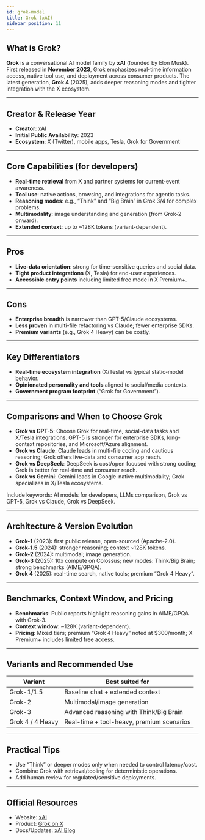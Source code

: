 ```yaml
---
id: grok-model
title: Grok (xAI)
sidebar_position: 11
---
```


## What is Grok?

**Grok** is a conversational AI model family by **xAI** (founded by Elon Musk). First released in **November 2023**, Grok emphasizes real-time information access, native tool use, and deployment across consumer products. The latest generation, **Grok 4** (2025), adds deeper reasoning modes and tighter integration with the X ecosystem.

---

## Creator & Release Year

- **Creator**: xAI  
- **Initial Public Availability**: 2023  
- **Ecosystem**: X (Twitter), mobile apps, Tesla, Grok for Government

---

## Core Capabilities (for developers)

- **Real-time retrieval** from X and partner systems for current-event awareness.  
- **Tool use**: native actions, browsing, and integrations for agentic tasks.  
- **Reasoning modes**: e.g., “Think” and “Big Brain” in Grok 3/4 for complex problems.  
- **Multimodality**: image understanding and generation (from Grok-2 onward).  
- **Extended context**: up to ~128K tokens (variant-dependent).

---

## Pros

- **Live-data orientation**: strong for time-sensitive queries and social data.  
- **Tight product integrations** (X, Tesla) for end-user experiences.  
- **Accessible entry points** including limited free mode in X Premium+.

---

## Cons

- **Enterprise breadth** is narrower than GPT-5/Claude ecosystems.  
- **Less proven** in multi-file refactoring vs Claude; fewer enterprise SDKs.  
- **Premium variants** (e.g., Grok 4 Heavy) can be costly.

---

## Key Differentiators

- **Real-time ecosystem integration** (X/Tesla) vs typical static-model behavior.  
- **Opinionated personality and tools** aligned to social/media contexts.  
- **Government program footprint** (“Grok for Government”).

---

## Comparisons and When to Choose Grok

- **Grok vs GPT-5**: Choose Grok for real-time, social-data tasks and X/Tesla integrations. GPT-5 is stronger for enterprise SDKs, long-context repositories, and Microsoft/Azure alignment.  
- **Grok vs Claude**: Claude leads in multi-file coding and cautious reasoning; Grok offers live-data and consumer app reach.  
- **Grok vs DeepSeek**: DeepSeek is cost/open focused with strong coding; Grok is better for real-time and consumer reach.  
- **Grok vs Gemini**: Gemini leads in Google-native multimodality; Grok specializes in X/Tesla ecosystems.

Include keywords: AI models for developers, LLMs comparison, Grok vs GPT-5, Grok vs Claude, Grok vs DeepSeek.

---

## Architecture & Version Evolution

- **Grok-1** (2023): first public release, open-sourced (Apache-2.0).  
- **Grok-1.5** (2024): stronger reasoning; context ~128K tokens.  
- **Grok-2** (2024): multimodal; image generation.  
- **Grok-3** (2025): 10x compute on Colossus; new modes: Think/Big Brain; strong benchmarks (AIME/GPQA).  
- **Grok 4** (2025): real-time search, native tools; premium “Grok 4 Heavy”.

---

## Benchmarks, Context Window, and Pricing

- **Benchmarks**: Public reports highlight reasoning gains in AIME/GPQA with Grok-3.  
- **Context window**: ~128K (variant-dependent).  
- **Pricing**: Mixed tiers; premium “Grok 4 Heavy” noted at $300/month; X Premium+ includes limited free access.

---

## Variants and Recommended Use

| Variant | Best suited for |
|---|---|
| Grok-1/1.5 | Baseline chat + extended context |
| Grok-2 | Multimodal/image generation |
| Grok-3 | Advanced reasoning with Think/Big Brain |
| Grok 4 / 4 Heavy | Real-time + tool-heavy, premium scenarios |

---

## Practical Tips

- Use “Think” or deeper modes only when needed to control latency/cost.  
- Combine Grok with retrieval/tooling for deterministic operations.  
- Add human review for regulated/sensitive deployments.

---

## Official Resources

- Website: [xAI](https://x.ai)  
- Product: [Grok on X](https://x.ai/grok)  
- Docs/Updates: [xAI Blog](https://x.ai/blog)
